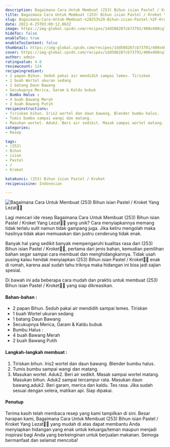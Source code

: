 ```yaml
---
description: Bagaimana Cara Untuk Membuat (253) Bihun isian Pastel / Kroket Yang Lezat"
title: Bagaimana Cara Untuk Membuat (253) Bihun isian Pastel / Kroket Yang Lezat
slug: Bagaimana-Cara-Untuk-Membuat-%28253%29-Bihun-isian-Pastel-%2F-Kroket-Yang-Lezat
date: 2022-6-25T03:09:12.063Z
image: https://img-global.cpcdn.com/recipes/1dd508287cb73791/400x400cq70/photo.jpg
hideToc: false
enableToc: true
enableTocContent: false
thumbnail: https://img-global.cpcdn.com/recipes/1dd508287cb73791/400x400cq70/photo.jpg
cover: https://img-global.cpcdn.com/recipes/1dd508287cb73791/400x400cq70/photo.jpg
author: admin
ratingvalue: 4.8
reviewcount: 124
recipeingredient:
- 2 papan Bihun. Seduh pakai air mendidih sampai lemes. Tiriskan
- 1 buah Wortel ukuran sedang
- 1 batang Daun Bawang
- Secukupnya Merica, Garam & Kaldu bubuk
- Bumbu Halus :
- 4 buah Bawang Merah
- 2 buah Bawang Putih
recipeinstructions:
- Tiriskan bihun. Iris2 wortel dan daun bawang. Blender bumbu halus.
- Tumis bumbu sampai wangi dan matang.
- Masukan wortel. Aduk2. Beri air sedikit. Masak sampai wortel matang. Masukan bihun. Aduk2 sampai tercampur rata. Masukan daun bawang.aduk2. Beri garam, merica dan kaldu. Tes rasa. Jika sudah sesuai dengan selera, matikan api. Siap dipakai.
categories:
- Resep

tags:
- (253)
- Bihun
- isian
- Pastel
- /
- Kroket

katakunci: (253) Bihun isian Pastel / Kroket
recipecuisine: Indonesian

---
```


![Bagaimana Cara Untuk Membuat (253) Bihun isian Pastel / Kroket Yang Lezat👩‍🍳](https://img-global.cpcdn.com/recipes/1dd508287cb73791/400x400cq70/photo.jpg)

Lagi mencari ide resep Bagaimana Cara Untuk Membuat (253) Bihun isian Pastel / Kroket Yang Lezat👩‍🍳 yang unik? Cara menyiapkannya memang tidak terlalu sulit namun tidak gampang juga. Jika keliru mengolah maka hasilnya tidak akan memuaskan dan justru cenderung tidak enak.

Banyak hal yang sedikit banyak mempengaruhi kualitas rasa dari (253) Bihun isian Pastel / Kroket👩‍🍳, pertama dari jenis bahan, kemudian pemilihan bahan segar sampai cara membuat dan menghidangkannya. Tidak usah pusing kalau hendak menyiapkan (253) Bihun isian Pastel / Kroket👩‍🍳 enak di rumah, karena asal sudah tahu triknya maka hidangan ini bisa jadi sajian spesial.

Di bawah ini ada beberapa cara mudah dan praktis untuk membuat (253) Bihun isian Pastel / Kroket👩‍🍳 yang siap dikreasikan.

<!--inarticleads1-->

#### Bahan-bahan :

- 2 papan Bihun. Seduh pakai air mendidih sampai lemes. Tiriskan
- 1 buah Wortel ukuran sedang
- 1 batang Daun Bawang
- Secukupnya Merica, Garam & Kaldu bubuk
- Bumbu Halus :
- 4 buah Bawang Merah
- 2 buah Bawang Putih

<!--inarticleads2-->

#### Langkah-langkah membuat :

1. Tiriskan bihun. Iris2 wortel dan daun bawang. Blender bumbu halus.
1. Tumis bumbu sampai wangi dan matang.
1. Masukan wortel. Aduk2. Beri air sedikit. Masak sampai wortel matang. Masukan bihun. Aduk2 sampai tercampur rata. Masukan daun bawang.aduk2. Beri garam, merica dan kaldu. Tes rasa. Jika sudah sesuai dengan selera, matikan api. Siap dipakai.

#### Penutup

Terima kasih telah membaca resep yang kami tampilkan di sini. Besar harapan kami, Bagaimana Cara Untuk Membuat (253) Bihun isian Pastel / Kroket Yang Lezat👩‍🍳 yang mudah di atas dapat membantu Anda menyiapkan hidangan yang enak untuk keluarga/teman maupun menjadi inspirasi bagi Anda yang berkeinginan untuk berjualan makanan. Semoga bermanfaat dan selamat mencoba!